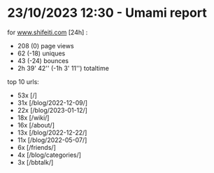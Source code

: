 # 23/10/2023 12:30 - Umami report
for www.shifeiti.com [24h] :

 - 208 (0) page views
 - 62 (-18) uniques
 - 43 (-24) bounces
 - 2h 39' 42'' (-1h 3' 11'') totaltime


top 10 urls:
 - 53x [/]
 - 31x [/blog/2022-12-09/]
 - 22x [/blog/2023-01-12/]
 - 18x [/wiki/]
 - 16x [/about/]
 - 13x [/blog/2022-12-22/]
 - 11x [/blog/2022-05-07/]
 - 6x [/friends/]
 - 4x [/blog/categories/]
 - 3x [/bbtalk/]


